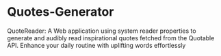# Quotes-Generator
QuoteReader: A Web application using system reader properties to generate and audibly read inspirational quotes fetched from the Quotable API. Enhance your daily routine with uplifting words effortlessly
